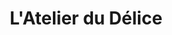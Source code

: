 ---
title: "L'Atelier du Délice"
url: /vernoux-en-vivarais/latelier-du-delice/
shop: boulangerie
---